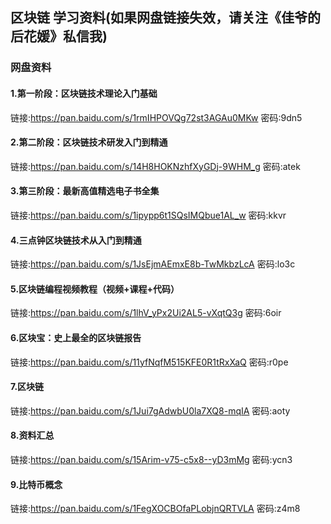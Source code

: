 ## 区块链 学习资料(如果网盘链接失效，请关注《佳爷的后花媛》私信我)
### 网盘资料
#### 1.第一阶段：区块链技术理论入门基础
链接:https://pan.baidu.com/s/1rmIHPOVQg72st3AGAu0MKw  密码:9dn5
#### 2.第二阶段：区块链技术研发入门到精通
链接:https://pan.baidu.com/s/14H8HOKNzhfXyGDj-9WHM_g  密码:atek
#### 3.第三阶段：最新高值精选电子书全集
链接:https://pan.baidu.com/s/1ipypp6t1SQsIMQbue1AL_w  密码:kkvr
#### 4.三点钟区块链技术从入门到精通
链接:https://pan.baidu.com/s/1JsEjmAEmxE8b-TwMkbzLcA  密码:lo3c
#### 5.区块链编程视频教程（视频+课程+代码）
链接:https://pan.baidu.com/s/1lhV_yPx2Ui2AL5-vXqtQ3g  密码:6oir
#### 6.区块宝：史上最全的区块链报告
链接:https://pan.baidu.com/s/11yfNqfM515KFE0R1tRxXaQ  密码:r0pe
#### 7.区块链
链接:https://pan.baidu.com/s/1Jui7gAdwbU0la7XQ8-mqIA  密码:aoty
#### 8.资料汇总
链接:https://pan.baidu.com/s/15Arim-v75-c5x8--yD3mMg  密码:ycn3
#### 9.比特币概念
链接:https://pan.baidu.com/s/1FegXOCBOfaPLobjnQRTVLA  密码:z4m8
